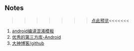 ## Notes

>>>>>>>[点此预览](https://sogrey.github.io/notes)<<<<<<<

1. [android编译混淆模板](https://sogrey.github.io/notes/%E6%B7%B7%E6%B7%86%E6%A8%A1%E6%9D%BF.md)
2. [优秀的第三方库-Android](https://sogrey.github.io/notes/%E4%BC%98%E7%A7%80%E7%9A%84%E7%AC%AC%E4%B8%89%E6%96%B9%E5%BA%93-Android.md)
3. [大神博客/github](https://sogrey.github.io/notes/%E5%A4%A7%E7%A5%9E%E5%8D%9A%E5%AE%A2-github)
